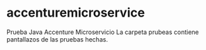 # accenturemicroservice
Prueba Java Accenture
Microservicio 
La carpeta prubeas contiene pantallazos de las pruebas hechas.

